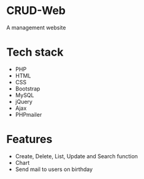 # CRUD-Web </br>
A management website
# Tech stack 
- PHP </br>
- HTML </br>
- CSS </br>
- Bootstrap </br>
- MySQL </br>
- jQuery </br>
- Ajax </br>
- PHPmailer </br>
# Features
- Create, Delete, List, Update and Search function </br>
- Chart</br>
- Send mail to users on birthday</br>

